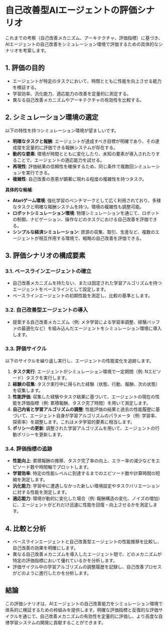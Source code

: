 # 自己改善型AIエージェントの評価シナリオ

これまでの考察（自己改善メカニズム、アーキテクチャ、評価指標）に基づき、AIエージェントの自己改善をシミュレーション環境で評価するための具体的なシナリオを考案します。

## 1. 評価の目的

- エージェントが特定のタスクにおいて、時間とともに性能を向上させる能力を検証する。
- 学習効率、汎化能力、適応能力の改善を定量的に測定する。
- 異なる自己改善メカニズムやアーキテクチャの有効性を比較する。

## 2. シミュレーション環境の選定

以下の特性を持つシミュレーション環境が望ましいです。

- **明確なタスクと報酬**: エージェントが達成すべき目標が明確であり、その達成度を定量的に評価できる報酬システムが存在する。
- **動的な要素**: 環境が時間とともに変化したり、未知の要素が導入されたりすることで、エージェントの適応能力を試せる。
- **再現性**: 評価結果の信頼性を確保するため、同じ条件で複数回シミュレーションを実行できる。
- **複雑性**: 自己改善の恩恵が顕著に現れる程度の複雑性を持つタスク。

**具体的な候補**: 
- **Atariゲーム環境**: 強化学習のベンチマークとして広く利用されており、多様なタスクと明確な報酬システムを持つ。環境の複雑性も調整可能。
- **ロボットシミュレーション環境**: 物理シミュレーションを通じて、ロボットの制御、ナビゲーション、操作などのタスクにおける自己改善を評価できる。
- **シンプルな経済シミュレーション**: 資源の収集、取引、生産など、複数のエージェントが相互作用する環境で、戦略の自己改善を評価できる。

## 3. 評価シナリオの構成要素

### 3.1. ベースラインエージェントの確立

- 自己改善メカニズムを持たない、または固定された学習アルゴリズムを持つエージェントをベースラインとして設定します。
- ベースラインエージェントの初期性能を測定し、比較の基準とします。

### 3.2. 自己改善型エージェントの導入

- 提案する自己改善メカニズム（例: メタ学習による学習率調整、経験バッファの最適化など）を組み込んだエージェントをシミュレーション環境に導入します。

### 3.3. 評価サイクル

以下のサイクルを繰り返し実行し、エージェントの性能変化を追跡します。

1.  **タスク実行**: エージェントがシミュレーション環境で一定期間（例: Nエピソード）タスクを実行します。
2.  **経験の収集**: タスク実行中に得られた経験（状態、行動、報酬、次の状態）を収集します。
3.  **性能評価**: 収集した経験やタスク結果に基づいて、エージェントの現在の性能を評価指標（例: 累積報酬、タスク完了時間）を用いて測定します。
4.  **自己内省と学習アルゴリズムの調整**: 性能評価の結果と過去の性能履歴に基づいて、エージェント自身が学習アルゴリズムのパラメータ（例: 学習率、探索率）を調整します。これはメタ学習的要素に相当します。
5.  **ポリシーの更新**: 調整された学習アルゴリズムを用いて、エージェントの行動ポリシーを更新します。

### 3.4. 評価指標の追跡

- **性能向上**: 累積報酬の推移、タスク完了率の向上、エラー率の減少などをエピソード数や時間軸でプロットします。
- **学習効率**: 特定の性能レベルに到達するまでのエピソード数や計算時間の短縮を測定します。
- **汎化能力**: 学習中に遭遇しなかった新しい環境設定やタスクバリエーションに対する性能を測定します。
- **適応能力**: 環境が動的に変化した場合（例: 報酬構造の変化、ノイズの増加）に、エージェントがどれだけ迅速に性能を回復・向上させるかを測定します。

## 4. 比較と分析

- ベースラインエージェントと自己改善型エージェントの性能推移を比較し、自己改善の効果を明確にします。
- 異なる自己改善メカニズムを導入したエージェント間で、どのメカニズムが特定の評価指標において優れているかを分析します。
- 評価サイクル中の学習アルゴリズムの調整履歴を記録し、自己改善プロセスがどのように進行したかを分析します。

## 結論

この評価シナリオは、AIエージェントの自己改善能力をシミュレーション環境で体系的に検証するための枠組みを提供します。明確な評価指標と反復的な評価サイクルを通じて、自己改善メカニズムの有効性を定量的に評価し、より高度な自律学習システムの開発に貢献することができます。
